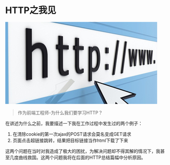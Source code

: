 # HTTP之我见

![http](https://github.com/94dreamer/Note/blob/master/HTTP之我见/img/index.jpg)

> 作为前端工程师-为什么我们要学习HTTP？

在讲述为什么之前，我要描述一下我在工作过程中发生过的两个例子：

1. 在清除cookie的第一次ajax的POST请求会莫名变成GET请求
2. 页面点击超链接跳转，结果把目标链接当作html下载了下来

这两个问题在当时对我造成了极大的困扰，为解决问题却不得其解的情况下，我甚至几度曲线救国。这两个问题我将在后面的HTTP总结篇幅中分析原因。














